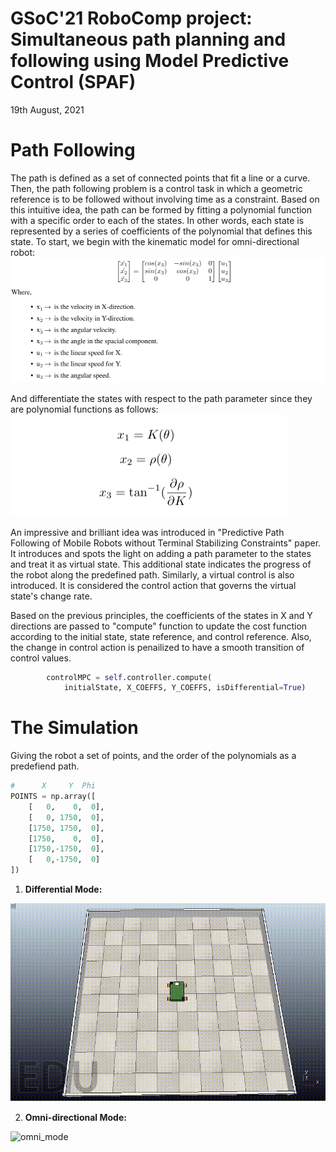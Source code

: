 # GSoC'21 RoboComp project: Simultaneous path planning and following using Model Predictive Control (SPAF)

19th August, 2021

# Path Following
The path is defined as a set of connected points that fit a line or a curve. Then, the path following problem is a control task in which a geometric reference is to be followed without involving time as a constraint. Based on this intuitive idea, the path can be formed by fitting a polynomial function with a specific order to each of the states. In other words, each state is represented by a series of coefficients of the polynomial that defines this state.
To start, we begin with the kinematic model for omni-directional robot:
![path_follow_eq1](./assets/path_follow1.png)

And differentiate the states with respect to the path parameter since they are polynomial functions as follows:
![polynomial](./assets/poly.png)

An impressive and brilliant idea was introduced in "Predictive Path Following of Mobile Robots without Terminal Stabilizing Constraints" paper. It introduces and spots the light on adding a path parameter to the states and treat it as virtual state. This additional state indicates the progress of the robot along the predefined path. Similarly, a virtual control is also introduced. It is considered the control action that governs the virtual state's change rate.

Based on the previous principles, the coefficients of the states in X and Y directions are passed to "compute" function to update the cost function according to the initial state, state reference, and control reference. Also, the change in control action is penailized to have a smooth transition of control values.

```python
        controlMPC = self.controller.compute(
            initialState, X_COEFFS, Y_COEFFS, isDifferential=True)
```
# The Simulation
Giving the robot a set of points, and the order of the polynomials as a predefiend path. 
```python
#      X     Y  Phi
POINTS = np.array([
    [   0,    0,  0],
    [   0, 1750,  0],
    [1750, 1750,  0],
    [1750,    0,  0],
    [1750,-1750,  0],
    [   0,-1750,  0]
])
```
1. **Differential Mode:**

![diff_mode](./assets/path_following_diff.gif)

2. **Omni-directional Mode:**

![omni_mode](./assets/path_following_omni.gif)
